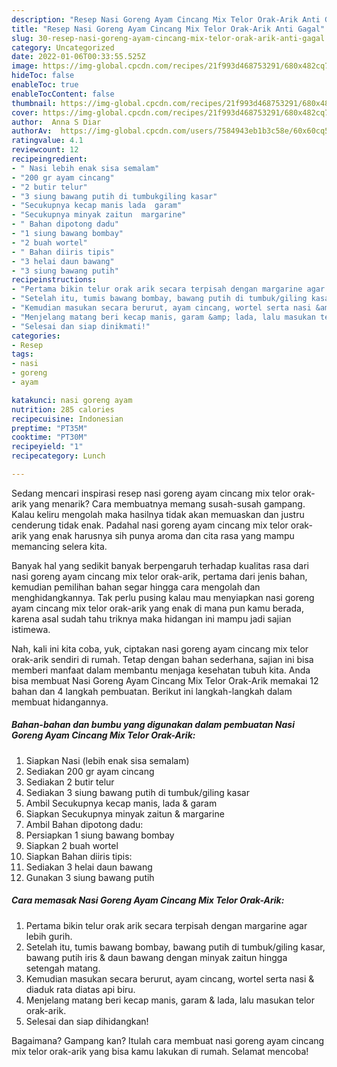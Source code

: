 ```yaml
---
description: "Resep Nasi Goreng Ayam Cincang Mix Telor Orak-Arik Anti Gagal"
title: "Resep Nasi Goreng Ayam Cincang Mix Telor Orak-Arik Anti Gagal"
slug: 30-resep-nasi-goreng-ayam-cincang-mix-telor-orak-arik-anti-gagal
category: Uncategorized
date: 2022-01-06T00:33:55.525Z
image: https://img-global.cpcdn.com/recipes/21f993d468753291/680x482cq70/nasi-goreng-ayam-cincang-mix-telor-orak-arik-foto-resep-utama.jpg
hideToc: false
enableToc: true
enableTocContent: false
thumbnail: https://img-global.cpcdn.com/recipes/21f993d468753291/680x482cq70/nasi-goreng-ayam-cincang-mix-telor-orak-arik-foto-resep-utama.jpg
cover: https://img-global.cpcdn.com/recipes/21f993d468753291/680x482cq70/nasi-goreng-ayam-cincang-mix-telor-orak-arik-foto-resep-utama.jpg
author:  Anna S Diar
authorAv:  https://img-global.cpcdn.com/users/7584943eb1b3c58e/60x60cq50/avatar.jpg
ratingvalue: 4.1
reviewcount: 12
recipeingredient:
- " Nasi lebih enak sisa semalam"
- "200 gr ayam cincang"
- "2 butir telur"
- "3 siung bawang putih di tumbukgiling kasar"
- "Secukupnya kecap manis lada  garam"
- "Secukupnya minyak zaitun  margarine"
- " Bahan dipotong dadu"
- "1 siung bawang bombay"
- "2 buah wortel"
- " Bahan diiris tipis"
- "3 helai daun bawang"
- "3 siung bawang putih"
recipeinstructions:
- "Pertama bikin telur orak arik secara terpisah dengan margarine agar lebih gurih."
- "Setelah itu, tumis bawang bombay, bawang putih di tumbuk/giling kasar, bawang putih iris &amp; daun bawang dengan minyak zaitun hingga setengah matang."
- "Kemudian masukan secara berurut, ayam cincang, wortel serta nasi &amp; diaduk rata diatas api biru."
- "Menjelang matang beri kecap manis, garam &amp; lada, lalu masukan telor orak-arik."
- "Selesai dan siap dinikmati!"
categories:
- Resep
tags:
- nasi
- goreng
- ayam

katakunci: nasi goreng ayam 
nutrition: 285 calories
recipecuisine: Indonesian
preptime: "PT35M"
cooktime: "PT30M"
recipeyield: "1"
recipecategory: Lunch

---
```



Sedang mencari inspirasi resep nasi goreng ayam cincang mix telor orak-arik yang menarik? Cara membuatnya memang susah-susah gampang. Kalau keliru mengolah maka hasilnya tidak akan memuaskan dan justru cenderung tidak enak. Padahal nasi goreng ayam cincang mix telor orak-arik yang enak harusnya sih punya aroma dan cita rasa yang mampu memancing selera kita.




Banyak hal yang sedikit banyak berpengaruh terhadap kualitas rasa dari nasi goreng ayam cincang mix telor orak-arik, pertama dari jenis bahan, kemudian pemilihan bahan segar hingga cara mengolah dan menghidangkannya. Tak perlu pusing kalau mau menyiapkan nasi goreng ayam cincang mix telor orak-arik yang enak di mana pun kamu berada, karena asal sudah tahu triknya maka hidangan ini mampu jadi sajian istimewa.


Nah, kali ini kita coba, yuk, ciptakan nasi goreng ayam cincang mix telor orak-arik sendiri di rumah. Tetap dengan bahan sederhana, sajian ini bisa memberi manfaat dalam membantu menjaga kesehatan tubuh kita. Anda bisa membuat Nasi Goreng Ayam Cincang Mix Telor Orak-Arik memakai 12 bahan dan 4 langkah pembuatan. Berikut ini langkah-langkah dalam membuat hidangannya.

<!--inarticleads1-->

##### Bahan-bahan dan bumbu yang digunakan dalam pembuatan Nasi Goreng Ayam Cincang Mix Telor Orak-Arik:

1. Siapkan  Nasi (lebih enak sisa semalam)
1. Sediakan 200 gr ayam cincang
1. Sediakan 2 butir telur
1. Sediakan 3 siung bawang putih di tumbuk/giling kasar
1. Ambil Secukupnya kecap manis, lada &amp; garam
1. Siapkan Secukupnya minyak zaitun &amp; margarine
1. Ambil  Bahan dipotong dadu:
1. Persiapkan 1 siung bawang bombay
1. Siapkan 2 buah wortel
1. Siapkan  Bahan diiris tipis:
1. Sediakan 3 helai daun bawang
1. Gunakan 3 siung bawang putih




<!--inarticleads2-->

##### Cara memasak Nasi Goreng Ayam Cincang Mix Telor Orak-Arik:

1. Pertama bikin telur orak arik secara terpisah dengan margarine agar lebih gurih.
1. Setelah itu, tumis bawang bombay, bawang putih di tumbuk/giling kasar, bawang putih iris &amp; daun bawang dengan minyak zaitun hingga setengah matang.
1. Kemudian masukan secara berurut, ayam cincang, wortel serta nasi &amp; diaduk rata diatas api biru.
1. Menjelang matang beri kecap manis, garam &amp; lada, lalu masukan telor orak-arik.
1. Selesai dan siap dihidangkan!



Bagaimana? Gampang kan? Itulah cara membuat nasi goreng ayam cincang mix telor orak-arik yang bisa kamu lakukan di rumah. Selamat mencoba!
